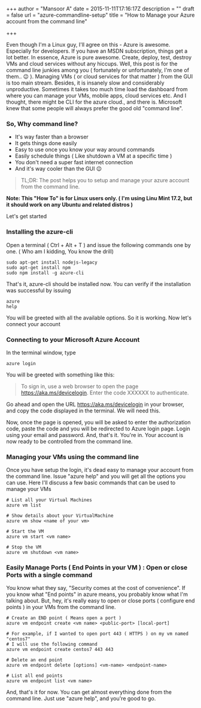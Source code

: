 +++
author = "Mansoor A"
date = 2015-11-11T17:16:17Z
description = ""
draft = false
url = "azure-commandline-setup"
title = "How to Manage your Azure account from the command line"

+++


Even though I'm a Linux guy, I'll agree on this - Azure is awesome. Especially for developers. If you have an MSDN subscription, things get a lot better. In essence, Azure is pure awesome. Create, deploy, test, destroy VMs and cloud services without any hiccups. Well, this post is for the command line junkies among you ( fortunately or unfortunately, I'm one of them.. 😉 ). Managing VMs ( or cloud services for that matter ) from the GUI is too main stream. Besides, it is insanely slow and considerably unproductive. Sometimes it takes too much time load the dashboard from where you can manage your VMs, mobile apps, cloud services etc. And I thought, there might be CLI for the azure cloud., and there is. Microsoft knew that some people will always prefer the good old "command line".

### So, Why command line?

  * It's way faster than a browser
  * It gets things done easily
  * Easy to use once you know your way around commands
  * Easily schedule things ( Like shutdown a VM at a specific time )
  * You don't need a super fast internet connection
  * And it's way cooler than the GUI 😉

> TL;DR: The post helps you to setup and manage your azure account from the command line.

**Note: This "How To" is for Linux users only. ( I'm using Linu Mint 17.2, but it should work on any Ubuntu and related distros )**

Let's get started

### Installing the azure-cli

Open a terminal ( Ctrl + Alt + T ) and issue the following commands one by one. ( Who am I kidding, You know the drill)

```
sudo apt-get install nodejs-legacy
sudo apt-get install npm
sudo npm install -g azure-cli
```

That's it, azure-cli should be installed now. You can verify if the installation was successful by issuing

```
azure
help
```

You will be greeted with all the available options. So it is working. Now let's connect your account

### Connecting to your Microsoft Azure Account

In the terminal window, type

```
azure login
```

You will be greeted with something like this:

> To sign in, use a web browser to open the page https://aka.ms/devicelogin. Enter the code XXXXXX to authenticate.

Go ahead and open the URL <a href="https://aka.ms/devicelogin" target="_blank">https://aka.ms/devicelogin</a> in your browser, and copy the code displayed in the terminal. We will need this.

Now, once the page is opened, you will be asked to enter the authorization code, paste the code and you will be redirected to Azure login page. Login using your email and password. And, that's it. You're in. Your account is now ready to be controlled from the command line.

### Managing your VMs using the command line

Once you have setup the login, it's dead easy to manage your account from the command line. Issue "azure help" and you will get all the options you can use. Here I'll discuss a few basic commands that can be used to manage your VMs

```
# List all your Virtual Machines
azure vm list

# Show details about your VirtualMachine
azure vm show <name of your vm>

# Start the VM
azure vm start <vm name>

# Stop the VM
azure vm shutdown <vm name>

```

### Easily Manage Ports ( End Points in your VM ) : Open or close Ports with a single command

You know what they say, "Security comes at the cost of convenience". If you know what "End points" in azure means, you probably know what I'm talking about. But, hey, it's really easy to open or close ports ( configure end points ) in your VMs from the command line.

```
# Create an END point ( Means open a port )
azure vm endpoint create <vm name> <public-port> [local-port]

# For example, if I wanted to open port 443 ( HTTPS ) on my vm named "centos7"
# I will use the following command
azure vm endpoint create centos7 443 443

# Delete an end point
azure vm endpoint delete [options] <vm-name> <endpoint-name>

# List all end points
azure vm endpoint list <vm name>
```

And, that's it for now. You can get almost everything done from the command line. Just use "azure help", and you're good to go.

